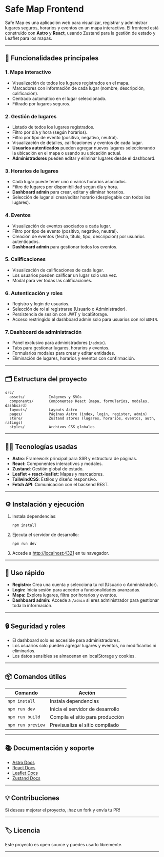 # Safe Map Frontend

Safe Map es una aplicación web para visualizar, registrar y administrar lugares seguros, horarios y eventos en un mapa interactivo. El frontend está construido con **Astro** y **React**, usando Zustand para la gestión de estado y Leaflet para los mapas.

---

## 🚀 Funcionalidades principales

### 1. Mapa interactivo

- Visualización de todos los lugares registrados en el mapa.
- Marcadores con información de cada lugar (nombre, descripción, calificación).
- Centrado automático en el lugar seleccionado.
- Filtrado por lugares seguros.

### 2. Gestión de lugares

- Listado de todos los lugares registrados.
- Filtro por día y hora (según horarios).
- Filtro por tipo de evento (positivo, negativo, neutral).
- Visualización de detalles, calificaciones y eventos de cada lugar.
- **Usuarios autenticados** pueden agregar nuevos lugares seleccionando la ubicación en el mapa o usando su ubicación actual.
- **Administradores** pueden editar y eliminar lugares desde el dashboard.

### 3. Horarios de lugares

- Cada lugar puede tener uno o varios horarios asociados.
- Filtro de lugares por disponibilidad según día y hora.
- **Dashboard admin** para crear, editar y eliminar horarios.
- Selección de lugar al crear/editar horario (desplegable con todos los lugares).

### 4. Eventos

- Visualización de eventos asociados a cada lugar.
- Filtro por tipo de evento (positivo, negativo, neutral).
- Creación de eventos (fecha, título, tipo, descripción) por usuarios autenticados.
- **Dashboard admin** para gestionar todos los eventos.

### 5. Calificaciones

- Visualización de calificaciones de cada lugar.
- Los usuarios pueden calificar un lugar solo una vez.
- Modal para ver todas las calificaciones.

### 6. Autenticación y roles

- Registro y login de usuarios.
- Selección de rol al registrarse (Usuario o Administrador).
- Persistencia de sesión con JWT y localStorage.
- Acceso restringido al dashboard admin solo para usuarios con rol `ADMIN`.

### 7. Dashboard de administración

- Panel exclusivo para administradores (`/admin`).
- Tabs para gestionar lugares, horarios y eventos.
- Formularios modales para crear y editar entidades.
- Eliminación de lugares, horarios y eventos con confirmación.

---

## 🗂 Estructura del proyecto

```
src/
  assets/           Imágenes y SVGs
  components/       Componentes React (mapa, formularios, modales, dashboard)
  layouts/          Layouts Astro
  pages/            Páginas Astro (index, login, register, admin)
  store/            Zustand stores (lugares, horarios, eventos, auth, ratings)
  styles/           Archivos CSS globales
```

---

## 🧑‍💻 Tecnologías usadas

- **Astro**: Framework principal para SSR y estructura de páginas.
- **React**: Componentes interactivos y modales.
- **Zustand**: Gestión global de estado.
- **Leaflet + react-leaflet**: Mapas y marcadores.
- **TailwindCSS**: Estilos y diseño responsivo.
- **Fetch API**: Comunicación con el backend REST.

---

## ⚙️ Instalación y ejecución

1. Instala dependencias:
   ```sh
   npm install
   ```
2. Ejecuta el servidor de desarrollo:
   ```sh
   npm run dev
   ```
3. Accede a [http://localhost:4321](http://localhost:4321) en tu navegador.

---

## 📝 Uso rápido

- **Registro:** Crea una cuenta y selecciona tu rol (Usuario o Administrador).
- **Login:** Inicia sesión para acceder a funcionalidades avanzadas.
- **Mapa:** Explora lugares, filtra por horarios y eventos.
- **Dashboard admin:** Accede a `/admin` si eres administrador para gestionar toda la información.

---

## 🔒 Seguridad y roles

- El dashboard solo es accesible para administradores.
- Los usuarios solo pueden agregar lugares y eventos, no modificarlos ni eliminarlos.
- Los datos sensibles se almacenan en localStorage y cookies.

---

## 📦 Comandos útiles

| Comando           | Acción                           |
| ----------------- | -------------------------------- |
| `npm install`     | Instala dependencias             |
| `npm run dev`     | Inicia el servidor de desarrollo |
| `npm run build`   | Compila el sitio para producción |
| `npm run preview` | Previsualiza el sitio compilado  |

---

## 📚 Documentación y soporte

- [Astro Docs](https://docs.astro.build)
- [React Docs](https://react.dev/)
- [Leaflet Docs](https://leafletjs.com/)
- [Zustand Docs](https://docs.pmnd.rs/zustand/getting-started/introduction)

---

## 💡 Contribuciones

Si deseas mejorar el proyecto, ¡haz un fork y envía tu PR!

---

## 🏷️ Licencia

Este proyecto es open source y puedes usarlo libremente.

---
